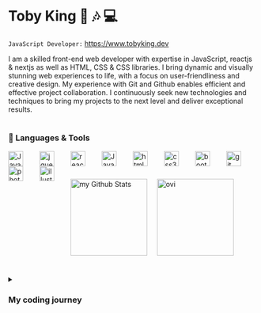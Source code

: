 # Toby King 🌊  🎶  💻  

`JavaScript Developer:` <a>https://www.tobyking.dev</a> 

I am a skilled front-end web developer with expertise in JavaScript, reactjs & nextjs as well as HTML, CSS & CSS libraries. I bring dynamic and visually stunning web experiences to life, with a focus on user-friendliness and creative design. My experience with Git and Github enables efficient and effective project collaboration. I continuously seek new technologies and techniques to bring my projects to the next level and deliver exceptional results.

#

### 🧰 Languages & Tools

<img align="left" alt="JavaScript" width="30px" style="padding-right:30px" src="https://cdn.jsdelivr.net/gh/devicons/devicon/icons/javascript/javascript-original.svg"/>
<img align="left" alt="jquery" width="30px" style="padding-right:30px" src="https://cdn.jsdelivr.net/gh/devicons/devicon/icons/jquery/jquery-original.svg" />
<img align="left" alt="react" width="30px" style="padding-right:30px" src="https://cdn.jsdelivr.net/gh/devicons/devicon/icons/react/react-original.svg" />
<img align="left" alt="JavaScript" width="30px" style="padding-right:30px" src="https://cdn.jsdelivr.net/gh/devicons/devicon/icons/nodejs/nodejs-original.svg" />
<img align="left" alt="html5" width="30px" style="padding-right:30px" src="https://cdn.jsdelivr.net/gh/devicons/devicon/icons/html5/html5-original.svg" />
<img align="left" alt="css3" width="30px" style="padding-right:30px" src="https://cdn.jsdelivr.net/gh/devicons/devicon/icons/css3/css3-original.svg" />
<img align="left" alt="bootstrap" width="30px" style="padding-right:30px" src="https://cdn.jsdelivr.net/gh/devicons/devicon/icons/bootstrap/bootstrap-original.svg" />
<img align="left" alt="git" width="30px" style="padding-right:30px" src="https://cdn.jsdelivr.net/gh/devicons/devicon/icons/git/git-original.svg" />
<img align="left" alt="photoshop" width="30px" style="padding-right:30px" src="https://cdn.jsdelivr.net/gh/devicons/devicon/icons/photoshop/photoshop-plain.svg" />
<img align="left" alt="illustrator" width="30px" style="padding-right:30px" src="https://cdn.jsdelivr.net/gh/devicons/devicon/icons/illustrator/illustrator-plain.svg" />

<br>

#          

<img align="center" style="height:155px" src="https://github-readme-stats.vercel.app/api?username=Tobyking13&include_all_commits=true&count_private=true&show_icons=true&line_height=20&theme=tokyonight" alt="my Github Stats"/>  &nbsp;  &nbsp; <img align="center" style="height:155px" src="https://github-readme-stats.vercel.app/api/top-langs?username=Tobyking13&show_icons=true&locale=en&layout=compact&theme=tokyonight" alt="ovi" />

#

<details>
  <summary>
    <h3>My coding journey</h3>
  </summary>
  <p>I am a passionate and driven front-end web developer with expertise in the latest web technologies. My love for music and sound engineering, combined with my technical skills, bring a unique perspective to my work. Originally from London, I am currently based in Cornwall where I can fully immerse myself in the beauty of the coast while pursuing my passion for web development.</p>
  <p>My journey in web development started with self-teaching, which has provided me with a strong foundation in the basics of coding and web development. To further my education, I decided to study front-end web development, where I have become proficient in using cutting-edge technologies such as React, Next.js, and Node.js. My expertise in these technologies has enabled me to build complex and powerful web applications that provide seamless user experiences.</p>
  <p>In addition to these technologies, I have a strong command of JavaScript, HTML, CSS, and CSS libraries such as Bootstrap and Bulma. My experience with jQuery, version control, and collaboration tools like Git and Github, make me a seasoned professional who can work efficiently and effectively on projects both individually and as part of a team.</p>
  <p>My experience with APIs has allowed me to integrate various services and platforms into my projects, providing real-time data and functionality. With my technical expertise and creative vision, I am committed to creating designs that are both user-friendly and intuitive, bringing a distinctive blend of creative vision and technical proficiency to every project I undertake.</p>
  <p>In my work as a web developer, I am continuously exploring the limits of what can be achieved with innovative technologies and techniques. My unwavering commitment to creating exceptional user experiences, coupled with my passion for web development, makes me confident in my ability to contribute to any project and provide innovative solutions that meet and exceed client expectations.</p>
</details>

  
